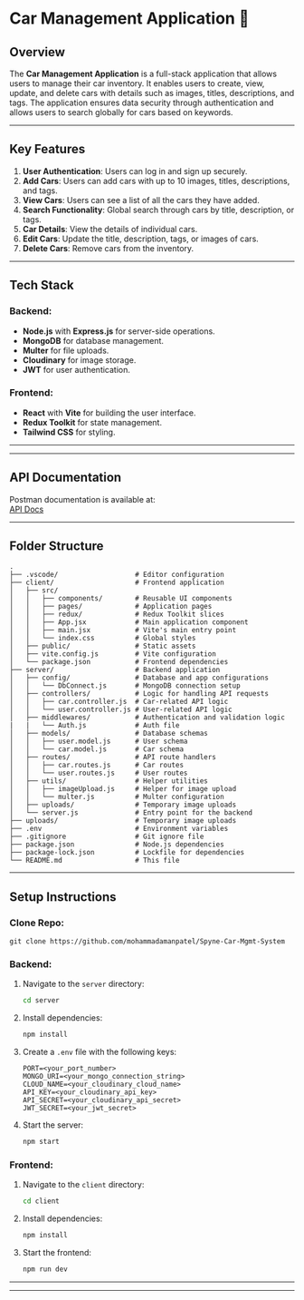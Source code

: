 # Car Management Application 🚗

## Overview

The **Car Management Application** is a full-stack application that allows users to manage their car inventory. It enables users to create, view, update, and delete cars with details such as images, titles, descriptions, and tags. The application ensures data security through authentication and allows users to search globally for cars based on keywords.

---

## Key Features

1. **User Authentication**: Users can log in and sign up securely.
2. **Add Cars**: Users can add cars with up to 10 images, titles, descriptions, and tags.
3. **View Cars**: Users can see a list of all the cars they have added.
4. **Search Functionality**: Global search through cars by title, description, or tags.
5. **Car Details**: View the details of individual cars.
6. **Edit Cars**: Update the title, description, tags, or images of cars.
7. **Delete Cars**: Remove cars from the inventory.

---

## Tech Stack

### Backend:
- **Node.js** with **Express.js** for server-side operations.
- **MongoDB** for database management.
- **Multer** for file uploads.
- **Cloudinary** for image storage.
- **JWT** for user authentication.

### Frontend:
- **React** with **Vite** for building the user interface.
- **Redux Toolkit** for state management.
- **Tailwind CSS** for styling.

---

---

## API Documentation

Postman documentation is available at:  
[API Docs](https://www.postman.com/joint-operations-cosmologist-64352344/spyne-ai-assignment/collection/mcqazv3/car-mgmt-api-docs?action=share&creator=30730048)

---

## Folder Structure
```
.
├── .vscode/                   # Editor configuration
├── client/                    # Frontend application
│   ├── src/
│   │   ├── components/        # Reusable UI components
│   │   ├── pages/             # Application pages
│   │   ├── redux/             # Redux Toolkit slices
│   │   ├── App.jsx            # Main application component
│   │   ├── main.jsx           # Vite's main entry point
│   │   └── index.css          # Global styles
│   ├── public/                # Static assets
│   ├── vite.config.js         # Vite configuration
│   └── package.json           # Frontend dependencies
├── server/                    # Backend application
│   ├── config/                # Database and app configurations
│   │   └── DbConnect.js       # MongoDB connection setup
│   ├── controllers/           # Logic for handling API requests
│   │   ├── car.controller.js  # Car-related API logic
│   │   └── user.controller.js # User-related API logic
│   ├── middlewares/           # Authentication and validation logic
|   |   └── Auth.js            # Auth file
│   ├── models/                # Database schemas
│   │   ├── user.model.js      # User schema
│   │   └── car.model.js       # Car schema
│   ├── routes/                # API route handlers
│   │   ├── car.routes.js      # Car routes
│   │   └── user.routes.js     # User routes
│   ├── utils/                 # Helper utilities
│   │   ├── imageUpload.js     # Helper for image upload
│   │   └── multer.js          # Multer configuration
│   ├── uploads/               # Temporary image uploads
│   └── server.js              # Entry point for the backend
├── uploads/                   # Temporary image uploads
├── .env                       # Environment variables
├── .gitignore                 # Git ignore file
├── package.json               # Node.js dependencies
├── package-lock.json          # Lockfile for dependencies
└── README.md                  # This file
```
---

## Setup Instructions

### Clone Repo:
```
git clone https://github.com/mohammadamanpatel/Spyne-Car-Mgmt-System
```

### Backend:
1. Navigate to the `server` directory:
   ```bash
   cd server
   ```
2. Install dependencies:
   ```bash
   npm install
   ```
3. Create a `.env` file with the following keys:
   ```
   PORT=<your_port_number>
   MONGO_URI=<your_mongo_connection_string>
   CLOUD_NAME=<your_cloudinary_cloud_name>
   API_KEY=<your_cloudinary_api_key>
   API_SECRET=<your_cloudinary_api_secret>
   JWT_SECRET=<your_jwt_secret>
   ```
4. Start the server:
   ```bash
   npm start
   ```

### Frontend:
1. Navigate to the `client` directory:
   ```bash
   cd client
   ```
2. Install dependencies:
   ```bash
   npm install
   ```
3. Start the frontend:
   ```bash
   npm run dev
   ```

---

--- 
